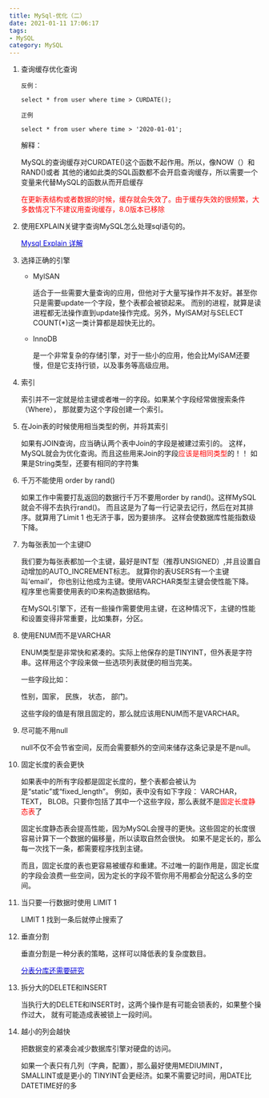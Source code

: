 ```yaml
---
title: MySql-优化（二）
date: 2021-01-11 17:06:17
tags:
- MySQL 
category: MySQL
---
```


1. 查询缓存优化查询
      ```
   反例：
   
   select * from user where time > CURDATE();
  
   正例
    
   select * from user where time > '2020-01-01';
   
   ``` 
   解释：

   MySQL的查询缓存对CURDATE()这个函数不起作用。所以，像NOW（）和RAND()或者
其他的诸如此类的SQL函数都不会开启查询缓存，所以需要一个变量来代替MySQL的函数从而开启缓存
    
   <font color='ff0000'>在更新表结构或者数据的时候，缓存就会失效了。由于缓存失效的很频繁，大多数情况下不建议用查询缓存，8.0版本已移除</font>

2. 使用EXPLAIN关键字查询MySQL怎么处理sql语句的。

   [<font color="0000dd">Mysql Explain 详解</font>](http://www.cnitblog.com/aliyiyi08/archive/2008/09/09/48878.html)

3. 选择正确的引擎

   + MylSAN 
     
     适合于一些需要大量查询的应用，但他对于大量写操作并不友好。甚至你只是需要update一个字段，整个表都会被锁起来。
     而别的进程，就算是读进程都无法操作直到update操作完成。另外，MylSAM对与SELECT COUNT(*)这一类计算都是超快无比的。
     
   + InnoDB 
     
     是一个非常复杂的存储引擎，对于一些小的应用，他会比MylSAM还要慢，但是它支持行锁，以及事务等高级应用。

4. 索引

   索引并不一定就是给主键或者唯一的字段。如果某个字段经常做搜索条件（Where）， 那就要为这个字段创建一个索引。

5. 在Join表的时候使用相当类型的例，并将其索引

   如果有JOIN查询，应当确认两个表中Join的字段是被建过索引的。
   这样，MySQL就会为优化查询。而且这些用来Join的字段<font color="ff0000">应该是相同类型</font>的！！
   如果是String类型，还要有相同的字符集
   
6. 千万不能使用 order by rand()

   如果工作中需要打乱返回的数据行千万不要用order by rand()。这样MySQL就会不得不去执行rand()。
   而且这是为了每一行记录去记行，然后在对其排序。就算用了Limit 1 也无济于事，因为要排序。
   这样会使数据库性能指数级下降。
   
7. 为每张表加一个主键ID
   
   我们要为每张表都加一个主键，最好是INT型（推荐UNSIGNED）,并且设置自动增加的AUTO_INCREMENT标志。
   就算你的表USERS有一个主键叫‘email’， 你也别让他成为主键。使用VARCHAR类型主键会使性能下降。
   程序里也需要使用表的ID来构造数据结构。

   在MySQL引擎下，还有一些操作需要使用主键，在这种情况下，主键的性能和设置变得非常重要，比如集群，分区。

8. 使用ENUM而不是VARCHAR
   
   ENUM类型是非常快和紧凑的。实际上他保存的是TINYINT，但外表是字符串。这样用这个字段来做一些选项列表就便的相当完美。

   一些字段比如：

   性别，国家， 民族， 状态， 部门。

   这些字段的值是有限且固定的，那么就应该用ENUM而不是VARCHAR。

9. 尽可能不用null

   null不仅不会节省空间，反而会需要额外的空间来储存这条记录是不是null。

10. 固定长度的表会更快

    如果表中的所有字段都是固定长度的，整个表都会被认为是“static”或“fixed_length”。
    例如，表中没有如下字段： VARCHAR， TEXT， BLOB。只要你包括了其中一个这些字段，那么表就不是<font color = 'ff0000'>固定长度静态表</font>了
    
    固定长度静态表会提高性能，因为MySQL会搜寻的更快。这些固定的长度很容易计算下一个数据的偏移量，所以读取自然会很快。
    如果不是定长的，那么每一次找下一条，都需要程序找到主键。
    
    而且，固定长度的表也更容易被缓存和重建。不过唯一的副作用是，固定长度的字段会浪费一些空间，因为定长的字段不管你用不用都会分配这么多的空间。


11. 当只要一行数据时使用 LIMIT 1

    LIMIT 1 找到一条后就停止搜索了

12. 垂直分割

    垂直分割是一种分表的策略，这样可以降低表的复杂度数目。

    [<font color="0000dd">分表分库还需要研究</font>](
    https://www.jianshu.com/p/05da0fc0950e?from=singlemessage)

13. 拆分大的DELETE和INSERT
    
    当执行大的DELETE和INSERT时，这两个操作是有可能会锁表的，如果整个操作过大，
    就有可能造成表被锁上一段时间。
    
14. 越小的列会越快

    把数据变的紧凑会减少数据库引擎对硬盘的访问。

    如果一个表只有几列（字典，配置），那么最好使用MEDIUMINT，SMALLINT或是更小的
    TINYINT会更经济。如果不需要记时间，用DATE比DATETIME好的多
    














